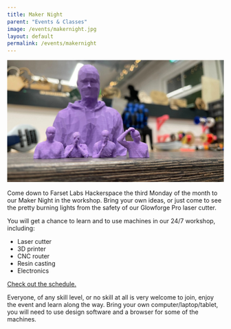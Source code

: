```yaml
---
title: Maker Night
parent: "Events & Classes"
image: /events/makernight.jpg
layout: default
permalink: /events/makernight
---
```


![Maker Night](/events/makernight.jpg)

Come down to Farset Labs Hackerspace the third Monday of the month to our Maker Night in the workshop. Bring your own ideas, or just come to see the pretty burning lights from the safety of our Glowforge Pro laser cutter.

You will get a chance to learn and to use machines in our 24/7 workshop, including:

* Laser cutter
* 3D printer
* CNC router
* Resin casting
* Electronics

[Check out the schedule.](https://www.meetup.com/farsetlabs/events/)

Everyone, of any skill level, or no skill at all is very welcome to join, enjoy the event and learn along the way.
Bring your own computer/laptop/tablet, you will need to use design software and a browser for some of the machines.